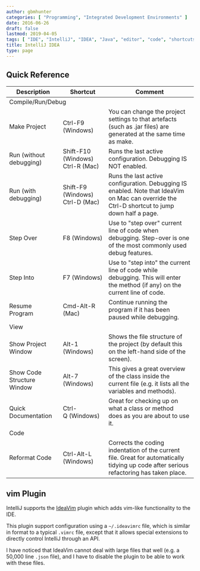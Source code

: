 ```yaml
---
author: gbmhunter
categories: [ "Programming", "Integrated Development Environments" ]
date: 2016-06-26
draft: false
lastmod: 2019-04-05
tags: [ "IDE", "IntelliJ", "IDEA", "Java", "editor", "code", "shortcuts" ]
title: IntelliJ IDEA
type: page
---
```


## Quick Reference

<table>
  <thead>
    <tr>
      <th>Description</th>
      <th>Shortcut</th>
      <th>Comment</th>
    </tr>
  </thead>
  <tbody>
    <tr>
      <td colspan="3">Compile/Run/Debug</td>
    </tr>
    <tr>
      <td>Make Project</td>
      <td>Ctrl-F9 (Windows)</td>
      <td>You can change the project settings to that artefacts (such as .jar files) are generated at the same time as make.</td>
    </tr>
    <tr>
      <td>Run (without debugging)</td>
      <td>
        Shift-F10 (Windows)<br />
        Ctrl-R (Mac)
      </td>
      <td>Runs the last active configuration. Debugging IS NOT enabled.</td>
    </tr>
    <tr>
      <td>Run (with debugging)</td>
      <td>
        Shift-F9 (Windows)<br />
        Ctrl-D (Mac)
      </td>
      <td>Runs the last active configuration. Debugging IS enabled. Note that IdeaVim on Mac can override the Ctrl-D shortcut to jump down half a page.</td>
    </tr>
    <tr>
      <td>Step Over</td>
      <td>F8 (Windows)</td>
      <td>Use to "step over" current line of code when debugging. Step-over is one of the most commonly used debug features.</td>
    </tr>
    <tr>
      <td>Step Into</td>
      <td>F7 (Windows)</td>
      <td>Use to "step into" the current line of code while debugging. This will enter the method (if any) on the current line of code.</td>
    </tr>
    <tr>
      <td>Resume Program</td>
      <td>Cmd-Alt-R (Mac)</td>
      <td>Continue running the program if it has been paused while debugging.</td>
    </tr>
    <tr>
      <td colspan="3">View</td>
    </tr>
    <tr>
      <td>Show Project Window</td>
      <td>Alt-1 (Windows)</td>
      <td>Shows the file structure of the project (by default this on the left-hand side of the screen).</td>
    </tr>
    <tr>
      <td>Show Code Structure Window</td>
      <td>Alt-7 (Windows)</td>
      <td>This gives a great overview of the class inside the current file (e.g. it lists all the variables and methods).</td>
    </tr>
    <tr>
      <td>Quick Documentation</td>
      <td>Ctrl-Q (Windows)</td>
      <td>Great for checking up on what a class or method does as you are about to use it.</td>
    </tr>
    <tr>
      <td colspan="3">Code</td>
    </tr>
    <tr>
      <td>Reformat Code</td>
      <td>Ctrl-Alt-L (Windows)</td>
      <td>Corrects the coding indentation of the current file. Great for automatically tidying up code after serious refactoring has taken place.</td>
    </tr>
  </tbody>
</table>

## vim Plugin

IntelliJ supports the [IdeaVim](https://plugins.jetbrains.com/plugin/164-ideavim) plugin which adds vim-like functionality to the IDE.

This plugin support configuration using a `~/.ideavimrc` file, which is similar in format to a typical `.vimrc` file, except that it allows special extensions to directly control IntelliJ through an API.

I have noticed that IdeaVim cannot deal with large files that well (e.g. a 50,000 line `.json` file), and I have to disable the plugin to be able to work with these files.